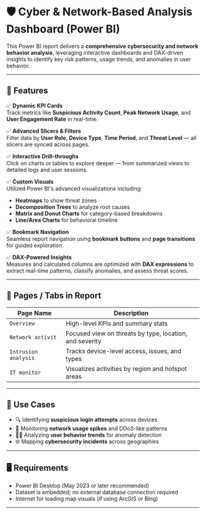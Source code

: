 # 🛡️ Cyber & Network-Based Analysis Dashboard (Power BI)

This Power BI report delivers a **comprehensive cybersecurity and network behavior analysis**, leveraging interactive dashboards and DAX-driven insights to identify key risk patterns, usage trends, and anomalies in user behavior.

---

## 🚀 Features

✅ **Dynamic KPI Cards**  
Track metrics like **Suspicious Activity Count**, **Peak Network Usage**, and **User Engagement Rate** in real-time.

✅ **Advanced Slicers & Filters**  
Filter data by **User Role**, **Device Type**, **Time Period**, and **Threat Level** — all slicers are synced across pages.

✅ **Interactive Drill-throughs**  
Click on charts or tables to explore deeper — from summarized views to detailed logs and user sessions.

✅ **Custom Visuals**  
Utilized Power BI's advanced visualizations including:
- **Heatmaps** to show threat zones
- **Decomposition Trees** to analyze root causes
- **Matrix and Donut Charts** for category-based breakdowns
- **Line/Area Charts** for behavioral timeline

✅ **Bookmark Navigation**  
Seamless report navigation using **bookmark buttons** and **page transitions** for guided exploration.

✅ **DAX-Powered Insights**  
Measures and calculated columns are optimized with **DAX expressions** to extract real-time patterns, classify anomalies, and assess threat scores.

---

## 📁 Pages / Tabs in Report

| Page Name            | Description |
|----------------------|-------------|
| `Overview`           | High-level KPIs and summary stats |
| `Network activit`    | Focused view on threats by type, location, and severity |
| `Intrusion analysis` | Tracks device-level access, issues, and types |
| `IT monitor`         | Visualizes activities by region and hotspot areas |

---

## 🧠 Use Cases

- 🔍 Identifying **suspicious login attempts** across devices
- 🔐 Monitoring **network usage spikes** and DDoS-like patterns
- 👨‍💻 Analyzing **user behavior trends** for anomaly detection
- 🌐 Mapping **cybersecurity incidents** across geographies

---

## 🖥 Requirements

- Power BI Desktop (May 2023 or later recommended)
- Dataset is embedded; no external database connection required
- Internet for loading map visuals (if using ArcGIS or Bing)





---

